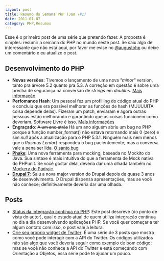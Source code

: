 ```yaml
---
layout: post
title: Resumo da Semana PHP (Jan \#1)
date: 2011-01-07
category: PHP,Resumos
---
```


Esse é o primeiro post de uma série que pretendo fazer. A proposta é
simples: resumir a semana do PHP no mundo neste post. Se saiu algo de
interessante que não está aqui, por favor me evise no
[@augustohp](http://twitter.com/augustohp) ou deixe um comentário e eu
atualizo o post.

## Desenvolvimento do PHP

-   **Novas versões**: Tivemos o lançamento de uma nova *"minor"*
    version, tanto pra árvore 5.2 quanto pra 5.3. A correção em questão
    é sobre uma brecha de segurança na conversão de *strings* em
    *doubles*. [Mais
    informação](http://www.php.net/archive/2011.php#id2011-01-06-1)
-   **Perfomance Hash**: Um pessoal fez um profilling do código atual do
    PHP e concluiu que era possível melhorar as funções de hash
    (MUUUUITA coisa depende delas). Fizeram um patch, enviaram e agora
    outras pessoas estão melhorando e garantindo que as coisas funcionem
    como deveriam. Software Livre é isso. [Mais
    informações](http://news.php.net/php.internals/51158)
-   **Engraçado**: ~~A um ano atrás~~ Há um ano alguém abriu um bug no
    PHP porque a função number\_format() não estava retornando mais 0
    (zero) e sim *null* após a atualização para o PHP 5.3.1. Ninguém
    mais nem menos que o *Rasmus Lerdorf* respondeu o bug pacientemente,
    mas a conversa vale a pena ser lida. [O santo
    bug](http://bugs.php.net/bug.php?id=50696)
-   [**Phake**](http://digitalsandwich.com/archives/84-introducing-phake-mocking-framework.html):
    Uma nova ferramenta para mocking, baseada no Mockito do Java. Sua
    sintaxe é mais intuitiva do que a ferramenta de Mock nativa do
    PHPunit. Se você gostar dela, deveria dar uma olhada também no
    [Mockery do Padraic](https://github.com/padraic/mockery).
-   [**Drupal 7**](http://drupal.org/drupal-7.0): Saiu a nova major
    version do Drupal depois de quase 3 anos de desenvolvimento. O
    Drupal dispensa apresentações, mas se você não conhece;
    definitivamente deveria dar uma olhada.

## Posts

-   [Status da integração contínua no
    PHP](http://www.littlehart.net/atthekeyboard/2010/09/07/twitter-asks-continuous-integration-landscape-for-php-developers/):
    Este post descreve (do ponto de vista do autor), qual o estado atual
    de quem utiliza integração contínua no dia a dia desenvolvendo
    aplicações PHP. Se você quer começar a ter algum contato com isso, o
    post vale a leitura.
-   [Crie seu próprio widget de
    Twitter](http://blogs.sitepoint.com/2011/01/05/create-your-own-twitter-widget-1/):
    É uma série de 3 posts que mostra como você pode interagir com a API
    do Twitter. Os códigos utilizados não são algo que você deveria
    seguir como exemplo de bom código; mas se você não conhece a API do
    Twitter e está começando com Orientação a Objetos, essa série pode
    te ajudar um pouco.
